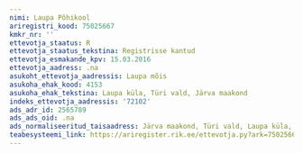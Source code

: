 ```yaml
---
nimi: Laupa Põhikool
ariregistri_kood: 75025667
kmkr_nr: ''
ettevotja_staatus: R
ettevotja_staatus_tekstina: Registrisse kantud
ettevotja_esmakande_kpv: 15.03.2016
ettevotja_aadress: .na
asukoht_ettevotja_aadressis: Laupa mõis
asukoha_ehak_kood: 4153
asukoha_ehak_tekstina: Laupa küla, Türi vald, Järva maakond
indeks_ettevotja_aadressis: '72102'
ads_adr_id: 2565789
ads_ads_oid: .na
ads_normaliseeritud_taisaadress: Järva maakond, Türi vald, Laupa küla, Laupa mõis
teabesysteemi_link: https://ariregister.rik.ee/ettevotja.py?ark=75025667&ref=rekvisiidid
---
```


